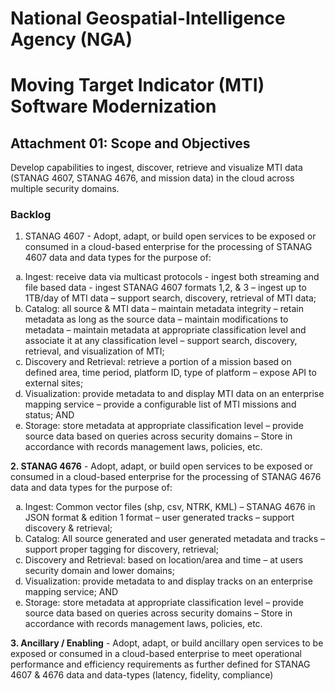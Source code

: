 # National Geospatial-Intelligence Agency (NGA)

# Moving Target Indicator (MTI) Software Modernization

## Attachment 01: Scope and Objectives

Develop capabilities to ingest, discover, retrieve and visualize MTI data (STANAG 4607, STANAG 4676, and mission data) in the cloud across multiple security domains.

### Backlog

1. STANAG 4607 - Adopt, adapt, or build open services to be exposed or consumed in a cloud-based enterprise for the processing of STANAG 4607 data and data types for the purpose of:
<ol type="a">
  <li>Ingest: receive data via multicast protocols - ingest both streaming and file based data -  ingest STANAG 4607 formats 1,2, & 3 – ingest up to 1TB/day of MTI data – support search, discovery, retrieval of MTI data;</li>
  <li>Catalog: all source & MTI data – maintain metadata integrity – retain metadata as long as the source data – maintain modifications to metadata – maintain metadata at appropriate classification level and associate it at any classification level – support search, discovery, retrieval, and visualization of MTI;</li>
  <li>Discovery and Retrieval: retrieve a portion of a mission based on defined area, time period, platform ID, type of platform – expose API to external sites;</li>
  <li>Visualization: provide metadata to and display MTI data on an enterprise mapping service – provide a configurable list of MTI missions and status; AND</li>
  <li>Storage: store metadata at appropriate classification level – provide source data based on queries across security domains – Store in accordance with records management laws, policies, etc.</li>
</ol>

**2. STANAG 4676** - Adopt, adapt, or build open services to be exposed or consumed in a cloud-based enterprise for the processing of STANAG 4676 data and data types for the purpose of:
<ol type="a">
  <li>Ingest: Common vector files (shp, csv, NTRK, KML) – STANAG 4676 in JSON format & edition 1 format – user generated tracks – support discovery & retrieval;</li>
  <li>Catalog: All source generated and user generated metadata and tracks – support proper tagging for discovery, retrieval;</li>
  <li>Discovery and Retrieval: based on location/area and time – at users security domain and lower domains;</li>
  <li>Visualization: provide metadata to and display tracks on an enterprise mapping service; AND</li>
  <li>Storage: store metadata at appropriate classification level – provide source data based on queries across security domains – Store in accordance with records management laws, policies, etc.</li>
</ol>

**3. Ancillary / Enabling** - Adopt, adapt, or build ancillary open services to be exposed or consumed in a cloud-based enterprise to meet operational performance and efficiency requirements as further defined for STANAG 4607 & 4676 data and data-types (latency, fidelity, compliance)
